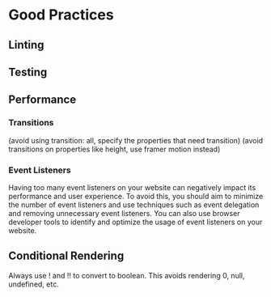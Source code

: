 # Good Practices


## Linting


## Testing

## Performance

### Transitions

(avoid using transition: all, specify the properties that need transition)
(avoid transitions on properties like height, use framer motion instead)

### Event Listeners

Having too many event listeners on your website can negatively impact its performance and user experience. To avoid this, you should aim to minimize the number of event listeners and use techniques such as event delegation and removing unnecessary event listeners. You can also use browser developer tools to identify and optimize the usage of event listeners on your website.


## Conditional Rendering

Always use ! and !! to convert to boolean. This avoids rendering 0, null, undefined, etc.
